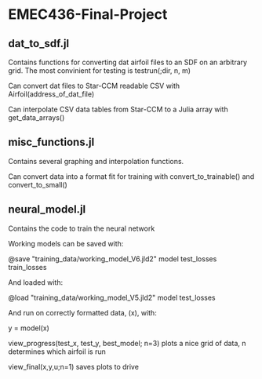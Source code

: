 # EMEC436-Final-Project

## dat_to_sdf.jl
Contains functions for converting dat airfoil files to an SDF on an arbitrary grid. The most convinient for testing is testrun(;dir, n, m)

Can convert dat files to Star-CCM readable CSV with Airfoil(address_of_dat_file)

Can interpolate CSV data tables from Star-CCM to a Julia array with get_data_arrays()


## misc_functions.jl

Contains several graphing and interpolation functions.

Can convert data into a format fit for training with convert_to_trainable() and convert_to_small()


## neural_model.jl

Contains the code to train the neural network

Working models can be saved with:

@save "training_data/working_model_V6.jld2" model test_losses train_losses

And loaded with:

@load "training_data/working_model_V5.jld2" model test_losses

And run on correctly formatted data, (x), with:

y = model(x)

view_progress(test_x, test_y, best_model; n=3) plots a nice grid of data, n determines which airfoil is run

view_final(x,y,u;n=1) saves plots to drive
